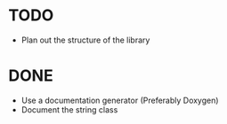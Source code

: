 # TODO

- Plan out the structure of the library

# DONE

- Use a documentation generator (Preferably Doxygen)
- Document the string class
